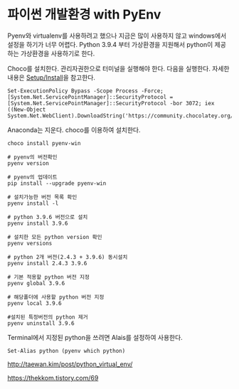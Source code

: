 # 파이썬 개발환경 with PyEnv 

Pyenv와 virtualenv를 사용하려고 했으나 지금은 많이 사용하지 않고 windows에서 설정을 하기가 너무 어렵다.  Python 3.9.4 부터 가상환경을 지원해서 python이 제공하는 가상환경을 사용하기로 한다. 





Choco를 설치한다. 관리자권한으로 터미널을 실행해야 한다. 
다음을 실행한다.  자세한 내용은 [Setup/Install](https://docs.chocolatey.org/en-us/choco/setup#install-with-cmd.exe)을 참고한다. 
```
Set-ExecutionPolicy Bypass -Scope Process -Force; [System.Net.ServicePointManager]::SecurityProtocol = [System.Net.ServicePointManager]::SecurityProtocol -bor 3072; iex ((New-Object System.Net.WebClient).DownloadString('https://community.chocolatey.org/install.ps1'))
```


Anaconda는 지운다. 
choco를 이용하여 설치한다. 

```
choco install pyenv-win
```

```
# pyenv의 버전확인
pyenv version
 
# pyenv의 업데이트
pip install --upgrade pyenv-win
 
# 설치가능한 버전 목록 확인
pyenv install -l
 
# python 3.9.6 버전으로 설치
pyenv install 3.9.6
 
# 설치한 모든 python version 확인
pyenv versions
 
# python 2개 버전(2.4.3 + 3.9.6) 동시설치
pyenv install 2.4.3 3.9.6
 
# 기본 적용할 python 버전 지정
pyenv global 3.9.6
 
# 해당폴더에 사용할 python 버전 지정
pyenv local 3.9.6
 
#설치된 특정버전의 python 제거
pyenv uninstall 3.9.6
```



Terminal에서 지정된 python을 쓰려면 Alais를 설정하여 사용한다. 

```
Set-Alias python (pyenv which python)
```

http://taewan.kim/post/python_virtual_env/


https://thekkom.tistory.com/69